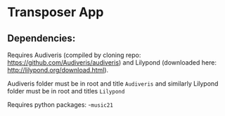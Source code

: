 # Transposer App

## Dependencies:
Requires Audiveris (compiled by cloning repo: https://github.com/Audiveris/audiveris) and Lilypond (downloaded here: http://lilypond.org/download.html).

Audiveris folder must be in root and title `Audiveris` and similarly Lilypond folder must be in root and titles `Lilypond`

Requires python packages:
-`music21`


